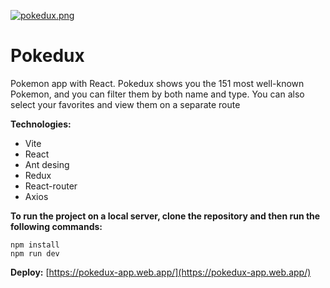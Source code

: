 [![pokedux.png](https://i.postimg.cc/v80mYHhz/pokedux.png)](https://postimg.cc/fk0s5s6t)
# Pokedux

Pokemon app with React. Pokedux shows you the 151 most well-known Pokemon, and you can filter them by both name and type. You can also select your favorites and view them on a separate route

**Technologies:**

* Vite
* React
* Ant desing
* Redux 
* React-router
* Axios

**To run the project on a local server, clone the repository and then run the following commands:**
```
npm install
npm run dev
```

**Deploy:**
[https://pokedux-app.web.app/](https://pokedux-app.web.app/)
